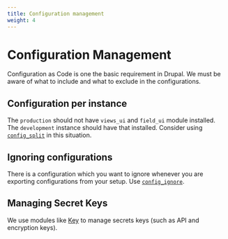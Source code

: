```yaml
---
title: Configuration management
weight: 4
---
```


# Configuration Management

Configuration as Code is one the basic requirement in Drupal. We must be aware of what to include and what to exclude in the configurations.

## Configuration per instance

The `production` should not have `views_ui` and `field_ui` module installed. The `development` instance should have that installed. Consider using [`config_split`](https://www.drupal.org/project/config_split) in this situation.

## Ignoring configurations

There is a configuration which you want to ignore whenever you are exporting configurations from your setup. Use [`config_ignore`](https://www.drupal.org/project/config_ignore).

## Managing Secret Keys

We use modules like [Key](https://www.drupal.org/project/key) to manage secrets keys (such as API and encryption keys).
